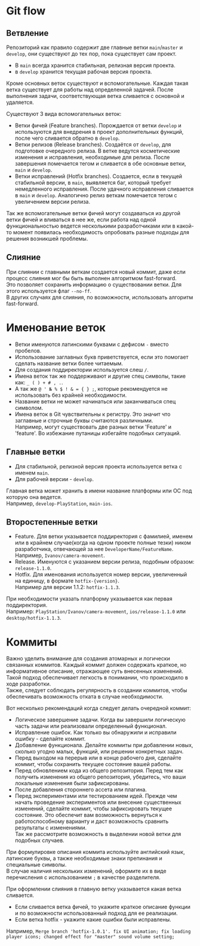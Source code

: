 # Git flow

## Ветвление

Репозиторий как правило содержит две главные ветки `main`/`master` и `develop`, они существуют до тех пор, пока существует сам проект.  
- В `main` всегда хранится стабильная, релизная версия проекта. 
- в `develop` хранится текущая рабочая версия проекта.

Кроме основных веток существуют и вспомогательные. Каждая такая ветка существует для работы над определенной задачей. После выполнения задачи, соответствующая ветка сливается с основной и удаляется.

Существуют 3 вида вспомогательных веток:
- Ветки фичей (Feature branches). Порождается от ветки `develop` и используются для внедрения в проект дополнительных функций, после чего сливается обратно в `develop`.
- Ветки релизов (Release branches). Создаётся от `develop`, для подготовке очередного релиза. В ветке ведутся косметические изменения и исправления, необходимые для релиза. После завершения помечается тегом и сливается в обе основные ветки, `main` и `develop`.
- Ветки исправлений (Hotfix branches). Создается, если в текущей стабильной версии, в `main`, выявляется баг, который требует немедленного исправления. После удачного исправления сливается в `main` и `develop`. Аналогично релиз веткам помечается тегом с увеличением версии релиза.

Так же вспомогательные ветки фичей могут создаваться из другой ветки фичей и вливаться в нее же, если работа над одной функциональностью ведется несколькими разработчиками или в какой-то момент появилась необходимость опробовать разные подходы для решения возникшей проблемы.

## Слияние

При слиянии с главными веткам создается новый коммит, даже если процесс слияния мог бы быть выполнен алгоритмом fast-forward.  
Это позволяет сохранить информацию о существовании ветки. Для этого используется флаг `--no-ff`.  
В других случаях для слияния, по возможности, использовать алгоритм fast-forward.

# Именование веток

- Ветки именуются латинскими буквами с дефисом `-` вместо пробелов.  
- Использование заглавных букв приветствуется, если это помогает сделать название ветки более читаемым.  
- Для создания поддиректории используется слеш `/`.  
- Имена веток так же поддерживают и другие спец символы, такие как: `_ ( ) + # , .`.  
- А так же `@ ' № % $ ! & = { } ;`, которые рекомендуется не использовать без крайней необходимости.  
- Название ветки не может начинаться или заканчиваться спец символом.  
- Имена веток в Git чувствительны к регистру. Это значит что заглавные и строчные буквы считаются различными.  
Например, могут существовать две разных ветки 'Feature' и 'feature'. Во избежание путаницы избегайте подобных ситуаций.

## Главные ветки

- Для стабильной, релизной версия проекта используется ветка с именем `main`. 
- Для рабочей версии - `develop`.

Главная ветка может хранить в имени название платформы или ОС под которую она ведется.  
Например, `develop-PlayStation`, `main-ios`. 

## Второстепенные ветки

- Feature. Для ветки указывается поддиректория с фамилией, именем или в крайнем случае(когда на одном проекте полные тезки) ником разработчика, отвечающей за нее `DeveloperName/FeatureName`.  
Например, `Ivanov/camera-movement`.  
- Release. Именуются с указанием версии релиза, подобным образом: `release-1.1.0`.   
- Hotfix. Для именования используется номер версии, увеличенный на единицу, в формате `hotfix-{version}`.  
Например для версии 1.1.2: `hotfix-1.1.3`.

При необходимости указать платформу указывается как первая поддиректория.  
Например: `PlayStation/Ivanov/camera-movement`, `ios/release-1.1.0` или `desktop/hotfix-1.1.3`.

# Коммиты

Важно уделить внимание для создания атомарных и логически связанных коммитов. 
Каждый коммит должен содержать краткое, но информативное описание, отражающее суть внесенных изменений. 
Такой подход обеспечивает легкость в понимании, что происходило в ходе разработки.  
Также, следует соблюдать регулярность в создании коммитов, чтобы обеспечивать возможность отката в случае необходимости.

Вот несколько рекомендаций когда следует делать очередной коммит:

- Логическое завершение задачи. Когда вы завершили логическую часть задачи или реализовали определенный функционал.
- Исправление ошибок. Как только вы обнаружили и исправили ошибку - сделайте коммит.
- Добавление функционала. Делайте коммиты при добавлении новых, сколько угодно малых, функций, или решении конкретных задач.
- Перед выходом на перерыв или в конце рабочего дня, сделайте коммит, чтобы сохранить текущее состояние вашей работы.
- Перед обновлением кода из общего репозитория. Перед тем как получить изменения из общего репозитория, убедитесь, что ваши локальные изменения были зафиксированы.
- После добавления стороннего ассета или плагина.
- Перед экспериментами или тестированием идей. Прежде чем начать проведение экспериментов или внесение существенных изменений, сделайте коммит, чтобы зафиксировать текущее состояние. Это обеспечит вам возможность вернуться к работоспособному варианту и даст возможность сравнить результаты с изменениями.  
Так же рассмотрите возможность в выделении новой ветки для подобных случаев.

При формулировке описания коммита используйте английский язык, латинские буквы, а также необходимые знаки препинания и специальные символы.  
В случае наличия нескольких изменений, оформите их в виде перечисления с использованием `;` в качестве разделителя.

При оформлении слияния в главную ветку указывается какая ветка сливается. 
- Если сливается ветка фичей, то укажите краткое описание функции и по возможности использованный подход для ее реализации.
- Если ветка hotfix - укажите какие ошибки были исправлены.

Например, `Merge branch 'hotfix-1.0.1'. fix UI animation; fix loading player icons; changed effect for "master" sound volume setting;`